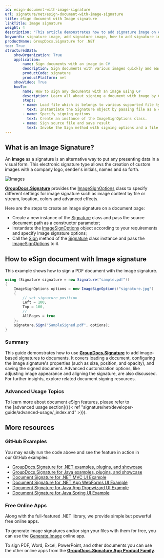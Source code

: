 ```yaml
---
id: esign-document-with-image-signature
url: signature/net/esign-document-with-image-signature
title: eSign document with Image signature
linkTitle: Image signature
weight: 4
description: "This article demonstrates how to add signature image on document page with GroupDocs.Signature."
keywords: signature image, add signature image, how to add signature image
productName: GroupDocs.Signature for .NET 
toc: True
structuredData:
    showOrganization: True
    application:    
        name: Sign documents with an image in C#    
        description: Sign documents with various images quickly and easily with C# language and GroupDocs.Signature for .NET APIs
        productCode: signature
        productPlatform: net 
    showVideo: True
    howTo:
        name: How to sign any documents with an image using C# 
        description: Learn all about signing a document with image by C#
        steps:
        - name: Load file which is belongs to various supported file types
          text: Instantiate the Signature object by passing file as a constructor parameter. You may provide either a file path or a file stream. 
        - name: Specify signing options 
          text: Create an instance of the ImageSignOptions class.
        - name: Sign source file and save result 
          text: Invoke the Sign method with signing options and a file path for the resulting file. File stream can be used as well.
---
```

## What is an Image Signature?

An **image** as a signature is an alternative way to put any presenting data in a visual form. This electronic signature type allows the creation of custom images with a company logo, sender's initials, names and so forth.

![Images](/signature/net/images/esign-document-with-image-signature.png)

[**GroupDocs.Signature**](https://products.groupdocs.com/signature/net) provides the [ImageSignOptions](https://reference.groupdocs.com/signature/net/groupdocs.signature.options/imagesignoptions) class to specify different settings for image signature such as image content by file or stream, location, colors and advanced effects.

Here are the steps to create an image signature on a document page:

* Create a new instance of the [Signature](https://reference.groupdocs.com/signature/net/groupdocs.signature/signature) class and pass the source document path as a constructor parameter;
* Instantiate the [ImageSignOptions](https://reference.groupdocs.com/signature/net/groupdocs.signature.options/imagesignoptions) object according to your requirements and specify Image signature options;
* Call the [Sign](https://reference.groupdocs.com/signature/net/groupdocs.signature/signature/sign/) method of the [Signature](https://reference.groupdocs.com/signature/net/groupdocs.signature/signature) class instance and pass the [ImageSignOptions](https://reference.groupdocs.com/signature/net/groupdocs.signature.options/imagesignoptions) to it.

## How to eSign document with Image signature

This example shows how to sign a PDF document with the image signature.

```csharp
using (Signature signature = new Signature("sample.pdf"))
{
    ImageSignOptions options = new ImageSignOptions("signature.jpg")
    {
        // set signature position
        Left = 100,
        Top = 100,
        //
        AllPages = true
    };
    signature.Sign("SampleSigned.pdf", options);
}
```

### Summary
This guide demonstrates how to use [**GroupDocs.Signature**](https://products.groupdocs.com/signature/net) to add image-based signatures to documents. It covers loading a document, configuring the image signature's properties (such as size, position, and opacity), and saving the signed document. Advanced customization options, like adjusting image appearance and aligning the signature, are also discussed. For further insights, explore related document signing resources.

### Advanced Usage Topics

To learn more about document eSign features, please refer to the [advanced usage section]({{< ref "signature/net/developer-guide/advanced-usage/_index.md" >}}).

## More resources

### GitHub Examples

You may easily run the code above and see the feature in action in our GitHub examples:

* [GroupDocs.Signature for .NET examples, plugins, and showcase](https://github.com/groupdocs-signature/GroupDocs.Signature-for-.NET)
* [GroupDocs.Signature for Java examples, plugins, and showcase](https://github.com/groupdocs-signature/GroupDocs.Signature-for-Java)
* [Document Signature for .NET MVC UI Example](https://github.com/groupdocs-signature/GroupDocs.Signature-for-.NET-MVC)
* [Document Signature for .NET App WebForms UI Example](https://github.com/groupdocs-signature/GroupDocs.Signature-for-.NET-WebForms)
* [Document Signature for Java App Dropwizard UI Example](https://github.com/groupdocs-signature/GroupDocs.Signature-for-Java-Dropwizard)
* [Document Signature for Java Spring UI Example](https://github.com/groupdocs-signature/GroupDocs.Signature-for-Java-Spring)

### Free Online Apps

Along with the full-featured .NET library, we provide simple but powerful free online apps.

To generate image signatures and/or sign your files with them for free, you can use the [Generate Image](https://products.groupdocs.app/signature/generate/image) online app.

To sign PDF, Word, Excel, PowerPoint, and other documents you can use the other online apps from the **[GroupDocs.Signature App Product Family](https://products.groupdocs.app/signature/family)**.